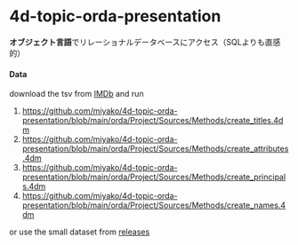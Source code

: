 # 4d-topic-orda-presentation

**オブジェクト言語**でリレーショナルデータベースにアクセス（SQLよりも直感的）

#### Data

download the tsv from [IMDb](https://datasets.imdbws.com) and run 

1. https://github.com/miyako/4d-topic-orda-presentation/blob/main/orda/Project/Sources/Methods/create_titles.4dm
1. https://github.com/miyako/4d-topic-orda-presentation/blob/main/orda/Project/Sources/Methods/create_attributes.4dm
1. https://github.com/miyako/4d-topic-orda-presentation/blob/main/orda/Project/Sources/Methods/create_principals.4dm
1. https://github.com/miyako/4d-topic-orda-presentation/blob/main/orda/Project/Sources/Methods/create_names.4dm
 
or use the small dataset from [releases](https://github.com/miyako/4d-topic-orda-presentation/releases/tag/data-1985-1989)

